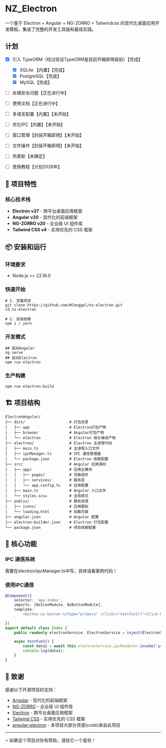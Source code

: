 # NZ_Electron

一个基于 Electron + Angular + NG-ZORRO + Tailwindcss 的现代化桌面应用开发模板，集成了完整的开发工具链和最佳实践。

## 计划

- [x] 引入 TypeORM（经过验证TypeORM是目前开箱即用级别）【完成】
  - [x] SQLite 【内置】【完成】
  - [x] PostgreSQL【完成】
  - [x] MySQL【完成】
- [ ] 处理安全问题【正在进行中】
- [ ] 使用文档【正在进行中】
- [ ] 多语言配置【内置】【未开始】
- [ ] 优化IPC【内置】【未开始】
- [ ] 窗口管理【封装开箱即用】【未开始】
- [ ] 文件操作【封装开箱即用】【未开始】
- [ ] 热更新【未确定】
- [ ] 使用教程【计划2026年】


## 🚀 项目特性

### 核心技术栈
- **Electron v37** - 跨平台桌面应用框架
- **Angular v20** - 现代化的前端框架
- **NG-ZORRO v20** - 企业级 UI 组件库
- **Tailwind CSS v4** - 实用优先的 CSS 框架

## 📦 安装和运行

### 环境要求

- Node.js >= 22.16.0

### 快速开始

```shell
# 1. 克隆项目
git clone https://github.com/HCenggel/nz-electron.git
cd nz-electron

# 2. 安装依赖
npm i / yarn
```

### 开发模式

```shell
## 启动Angular
ng serve
## 启动Electron
npm run electron
```

### 生产构建

```shell
npm run electron:build
```

## 🏗️ 项目结构

```
ElectronAngular/
├── dist/                	 # 打包目录
│   ├── app              	 # Electron打包产物
│   ├── browser              # Angular打包产物
│   └── electron             # Electron 相关编译产物
├── electron/                # Electron 主进程代码
│   ├── main.ts              # 主进程入口文件
│   ├── ipcManager.ts        # IPC 通信管理器
│   └── package.json         # Electron 依赖配置
├── src/                     # Angular 应用源码
│   ├── app/                 # 应用主模块
│   │   ├── pages/           # 页面组件
│   │   ├── services/        # 服务层
│   │   └── app.config.ts    # 应用配置
│   ├── main.ts              # Angular 入口文件
│   └── styles.scss          # 全局样式
├── public/                  # 静态资源
│   ├── icons/               # 应用图标
│   └── loading.html         # 加载页面
├── angular.json             # Angular 配置
├── electron-builder.json    # Electron 打包配置
└── package.json             # 项目依赖配置
```

## 🔧 核心功能

### IPC 通信系统
需要在electron/ipcManager.ts中写，具体请看案例代码！

### 使用IPC通信
```typescript
@Component({
    selector: 'app-index',
    imports: [NzIconModule, NzButtonModule],
    template:`
        <button nz-button nzType="primary" (click)="testFun1()">Click Me!</button>
    `
})
export default class Index {
    public readonly electronService: ElectronService = inject(ElectronService);

    async testFun1() {
        const data1 = await this.electronService.ipcRenderer.invoke('getRandomNumbers');
        console.log(data1);
    }
}

```

## 🙏 致谢

感谢以下开源项目的支持：

- [Angular](https://github.com/angular/angular) - 现代化的前端框架
- [NG-ZORRO](https://github.com/NG-ZORRO/ng-zorro-antd) - 企业级 UI 组件库
- [Electron](https://github.com/electron/electron) - 跨平台桌面应用框架
- [Tailwind CSS](https://tailwindcss.com/) - 实用优先的 CSS 框架
- [angular-electron](https://github.com/maximegris/angular-electron) - 本项目大部分灵感(code)来自此项目

---

⭐ 如果这个项目对你有帮助，请给它一个星标！
